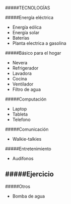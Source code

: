 #####TECNOLOGÍAS

#####Energía eléctrica
- Energía eólica
- Energía solar
- Baterías
- Planta electrica a gasolina

#####Básico para el hogar
- Nevera
- Refrigerador
- Lavadora
- Cocina
- Ventilador
- Filtro de agua

#####Computación
- Laptop
- Tableta 
- Telefono

#####Comunicación
- Walkie-talkies

#####Entretenimiento
- Audifonos

#####Ejercicio
-

#####Otros
- Bomba de agua

